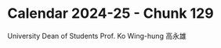 # Calendar 2024-25 - Chunk 129

<!-- Chunk tokens: 9, Enriched tokens: 13 -->

University Dean of Students
Prof. Ko Wing-hung 高永雄